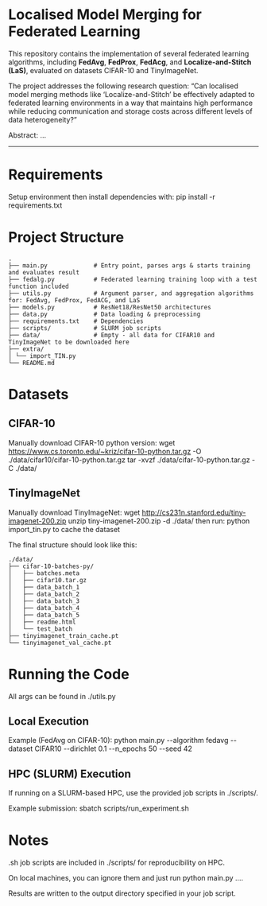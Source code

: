 # Localised Model Merging for Federated Learning

This repository contains the implementation of several federated learning algorithms, including **FedAvg**, **FedProx**, **FedAcg**, and **Localize-and-Stitch (LaS)**, evaluated on datasets CIFAR-10 and TinyImageNet.  

The project addresses the following research question:
“Can localised model merging methods like ‘Localize-and-Stitch’ be effectively adapted to federated learning environments in a way that maintains high performance while reducing communication and storage costs across different levels of data heterogeneity?”

Abstract:
...

---

# Requirements

Setup environment then install dependencies with:
pip install -r requirements.txt

# Project Structure
```
.
├── main.py             # Entry point, parses args & starts training and evaluates result
├── fedalg.py           # Federated learning training loop with a test function included
├── utils.py            # Argument parser, and aggregation algorithms for: FedAvg, FedProx, FedACG, and LaS
├── models.py           # ResNet18/ResNet50 architectures
├── data.py             # Data loading & preprocessing
├── requirements.txt    # Dependencies
├── scripts/            # SLURM job scripts
├── data/               # Empty - all data for CIFAR10 and TinyImageNet to be downloaded here
├── extra/
│ └── import_TIN.py
└── README.md
```

# Datasets
## CIFAR-10
Manually download CIFAR-10 python version:
wget https://www.cs.toronto.edu/~kriz/cifar-10-python.tar.gz -O ./data/cifar10/cifar-10-python.tar.gz
tar -xvzf ./data/cifar-10-python.tar.gz -C ./data/

## TinyImageNet
Manually download TinyImageNet:
wget http://cs231n.stanford.edu/tiny-imagenet-200.zip
unzip tiny-imagenet-200.zip -d ./data/
then run: python import_tin.py to cache the dataset

The final structure should look like this:
```
./data/
├── cifar-10-batches-py/
│   ├── batches.meta
│   ├── cifar10.tar.gz
│   ├── data_batch_1
│   ├── data_batch_2
│   ├── data_batch_3
│   ├── data_batch_4
│   ├── data_batch_5
│   ├── readme.html
│   └── test_batch
├── tinyimagenet_train_cache.pt
└── tinyimagenet_val_cache.pt
```

# Running the Code
All args can be found in ./utils.py

##  Local Execution
Example (FedAvg on CIFAR-10):
python main.py --algorithm fedavg --dataset CIFAR10 --dirichlet 0.1 --n_epochs 50 --seed 42

## HPC (SLURM) Execution
If running on a SLURM-based HPC, use the provided job scripts in ./scripts/.

Example submission:
sbatch scripts/run_experiment.sh

# Notes

.sh job scripts are included in ./scripts/ for reproducibility on HPC.

On local machines, you can ignore them and just run python main.py ....

Results are written to the output directory specified in your job script.
